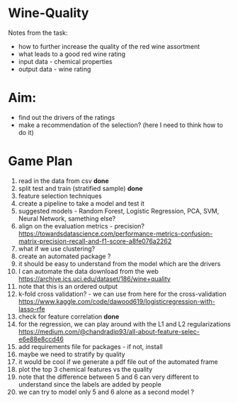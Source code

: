 # Wine-Quality

Notes from the task: 
- how to further increase the quality of the red wine assortment
- what leads to a good red wine rating
- input data - chemical properties
- output data - wine rating

# Aim:
- find out the drivers of the ratings
- make a recommendation of the selection?
  (here I need to think how to do it)

# Game Plan
1. read in the data from csv **done**
2. split test and train (stratified sample) **done**
3. feature selection techniques
4. create a pipeline to take a model and test it 
5. suggested models - Random Forest, Logistic Regression, PCA, SVM, Neural Network, samething else? 
6. align on the evaluation metrics - precision? https://towardsdatascience.com/performance-metrics-confusion-matrix-precision-recall-and-f1-score-a8fe076a2262
7. what if we use clustering? 
8. create an automated package ?
9. it should be easy to understand from the model which are the drivers 
10. I can automate the data download from the web https://archive.ics.uci.edu/dataset/186/wine+quality 
11. note that this is an ordered output
12. k-fold cross validation? - we can use from here for the cross-validation https://www.kaggle.com/code/dawood619/logisticregression-with-lasso-rfe
13. check for feature correlation **done**
14. for the regression, we can play around with the L1 and L2 regularizations https://medium.com/@chandradip93/all-about-feature-selec-e6e88e8ccd46
15. add requirements file for packages - if not, install
16. maybe we need to stratify by quality 
17. it would be cool if we generate a pdf file out of the automated frame
18. plot the top 3 chemical features vs the quality 
19. note that the difference between 5 and 6 can very different to understand since the labels are added by people 
20. we can try to model only 5 and 6 alone as a second model ?
